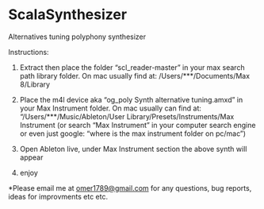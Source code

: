 # ScalaSynthesizer
Alternatives tuning polyphony synthesizer 

Instructions: 
1. Extract then place the folder “scl_reader-master” in your max search path library folder. On mac usually find at: /Users/***/Documents/Max 8/Library


2. Place the m4l device aka “og_poly Synth alternative tuning.amxd” in your Max Instrument folder.
On mac usually can find at: “/Users/***/Music/Ableton/User Library/Presets/Instruments/Max Instrument
(or search “Max Instrument” in your computer search engine or even just google: “where is the max instrument folder on pc/mac”)

3. Open Ableton live, under Max Instrument section the above synth will appear

4. enjoy

*Please email me at omer1789@gmail.com for any questions, bug reports, ideas for improvments etc etc.



